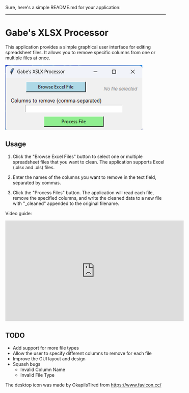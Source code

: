 Sure, here's a simple README.md for your application:

---

# Gabe's XLSX Processor

This application provides a simple graphical user interface for editing spreadsheet files. It allows you to remove specific columns from one or multiple files at once.

![alt text](https://github.com/gmifflen/GabesSpreadsheetProcessor/blob/main/sc.png?raw=true)

## Usage

1. Click the "Browse Excel Files" button to select one or multiple spreadsheet files that you want to clean. The application supports Excel (.xlsx and .xls) files.

2. Enter the names of the columns you want to remove in the text field, separated by commas.

3. Click the "Process Files" button. The application will read each file, remove the specified columns, and write the cleaned data to a new file with "_cleaned" appended to the original filename.

Video guide:
<iframe width="560" height="315" src="https://www.youtube.com/embed/qC1W0BDccj4?controls=0" title="YouTube video player" frameborder="0" allow="accelerometer; autoplay; clipboard-write; encrypted-media; gyroscope; picture-in-picture; web-share" allowfullscreen></iframe>

## TODO
- Add support for more file types
- Allow the user to specify different columns to remove for each file
- Improve the GUI layout and design
- Squash bugs
  - Invalid Column Name
  - Invalid File Type


The desktop icon was made by OkapiIsTired from https://www.favicon.cc/
